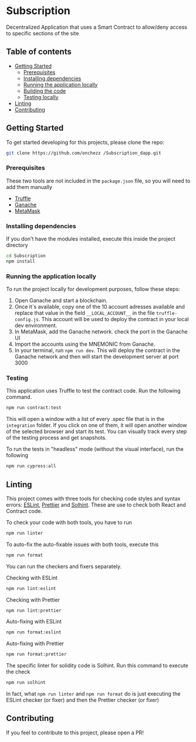 # Subscription
Decentralized Application that uses a Smart Contract to allow/deny access to specific sections of the site

## Table of contents

- [Getting Started](#getting-started)
  - [Prerequisites](#prerequisites)
  - [Installing dependencies](#installing-dependencies)
  - [Running the application locally](#running-the-application-locally)
  - [Building the code](#building-the-code)
  - [Testing locally](#testing-locally)
- [Linting](#linting)
- [Contributing](#contributing)

## Getting Started

To get started developing for this projects, please clone the repo:

```bash
git clone https://github.com/onchezz /Subscription_dapp.git
```

### Prerequisites

These two tools are not included in the `package.json` file, so you will need to add them manually

- [Truffle](https://trufflesuite.com/truffle)
- [Ganache](https://trufflesuite.com/ganache/)
- [MetaMask](https://metamask.io/)

### Installing dependencies

If you don't have the modules installed, execute this inside the project directory

```bash
cd Subscription
npm install
```

### Running the application locally

To run the project locally for development purposes, follow these steps:

1. Open Ganache and start a blockchain.
2. Once it´s available, copy one of the 10 account adresses available and replace that value in the field `__LOCAL_ACCOUNT__` in the file `truffle-config.js`. This account will be used to deploy the contract in your local dev environment.
3. In MetaMask, add the Ganache network. check the port in the Ganache UI
4. Import the accounts using the MNEMONIC from Ganache.
5. In your terminal, run `npm run dev`. This will deploy the contract in the Ganache network and then will start the development server at port 3000

### Testing

This application uses Truffle to test the contract code. Run the following command.

```bash
npm run contract:test
```

This will open a window with a list of every .spec file that is in the `integration` folder. If you click on one of them, it will open another window of the selected browser and start its test. You can visually track every step of the testing process and get snapshots.

To run the tests in "headless" mode (without the visual interface), run the following

```bash
npm run cypress:all
```

## Linting

This project comes with three tools for checking code styles and syntax errors: [ESLint](https://eslint.org/),  [Prettier](https://prettier.io/) and [Solhint](https://www.npmjs.com/package/solhint). These are use to check both React and Contract code. 

To check your code with both tools, you have to run

```bash
npm run linter
```

To auto-fix the auto-fixable issues with both tools, execute this

```bash
npm run format
```

You can run the checkers and fixers separately.

Checking with ESLint

```bash
npm run lint:eslint
```

Checking with Prettier

```bash
npm run lint:prettier
```

Auto-fixing with ESLint

```bash
npm run format:eslint
```

Auto-fixing with Prettier

```bash
npm run format:prettier
```

The specific linter for solidity code is Solhint. Run this command to execute the check
```bash
npm run solhint
```

In fact, what `npm run linter` and `npm run format` do is just executing the ESLint checker (or fixer) and then the Prettier checker (or fixer)

## Contributing

If you feel to contribute to this project, please open a PR!

